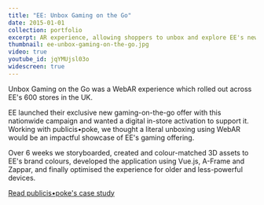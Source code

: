 ```yaml
---
title: "EE: Unbox Gaming on the Go"
date: 2015-01-01
collection: portfolio
excerpt: AR experience, allowing shoppers to unbox and explore EE's new gaming offering.
thumbnail: ee-unbox-gaming-on-the-go.jpg
video: true
youtube_id: jqYMUjsl03o
widescreen: true
---
```


<p>Unbox Gaming on the Go was a WebAR experience which rolled out across EE's 600 stores in the UK.</p>

<p>
EE launched their exclusive new gaming-on-the-go offer with this nationwide campaign and wanted a digital in-store activation to support it. Working with publicis•poke, we thought a literal unboxing using WebAR would be an impactful showcase of EE's gaming offering.
</p>

<p>
Over 6 weeks we storyboarded, created and colour-matched 3D assets to EE's brand colours, developed the application using Vue.js, A-Frame and Zappar, and finally optimised the experience for older and less-powerful devices.
</p>

<a class="pure-button" href="//www.publicispoke.com/work/ee-unbox-gaming-on-the-go/" target="_blank">
	<i class="fa fa-globe fa-lg"></i>
	Read publicis•poke's case study
</a>
